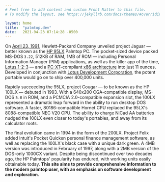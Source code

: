 ```yaml
---
# Feel free to add content and custom Front Matter to this file.
# To modify the layout, see https://jekyllrb.com/docs/themes/#overriding-theme-defaults

layout: home
title:  "palmtop.dev"
date:   2021-04-23 07:14:28 -0500
---
```


On [April 23, 1991](http://www.hp.com/hpinfo/abouthp/histnfacts/museum/personalsystems/0025/0025history.html), Hewlett-Packard Company unveiled project Jaguar — better known as the [HP 95LX](http://www.hpmuseum.net/display_item.php?hw=202) Palmtop PC. The pocket-sized device packed MS-DOS `3.22`, 512KB of RAM, 1MB of ROM — including Personal Information Manager (PIM) applications, as well as the killer app of the time, [Lotus 1-2-3](https://en.wikipedia.org/wiki/Lotus_1-2-3) — and a [PC-XT](https://en.wikipedia.org/wiki/IBM_Personal_Computer_XT)-compliant [x86 architecture](https://en.wikipedia.org/wiki/X86_architecture) into just 11 ounces. Developed in conjunction with [Lotus Development Corporation](https://en.wikipedia.org/wiki/Lotus_Software), the potent portable would go on to ship over 400,000 units.  

Rapidly succeeding the 95LX, project Cougar — to be known as the HP 100LX — debuted in 1993. With a 640x200 CGA-compatible display, MS-DOS `5.0` in ROM, and a PCMCIA 2.0-compatible expansion slot, the 100LX represented a dramatic leap forward in the ability to run desktop DOS software. A faster, 80186-compatible Hornet CPU replaced the 95LX's 8088-compatible NEC V20 CPU. The ability to charge NiCad AA batteries nudged the 100LX even closer to today's portables, and away from its calculator roots.  

The final evolution came in 1994 in the form of the 200LX. Project Felix added Intuit's Pocket Quicken personal finance management software, as well as replacing the 100LX's black case with a unique dark green. A 4MB version was introduced in February of 1997, along with a 2MB version of the DOS-only 1000CX variant. Despite being discontinued over two decades ago, the HP Palmtops' popularity has endured, with working units easily obtainable today. **This site aims to provide comprehensive information to the modern palmtop user, with an emphasis on software development and exploration.**  
